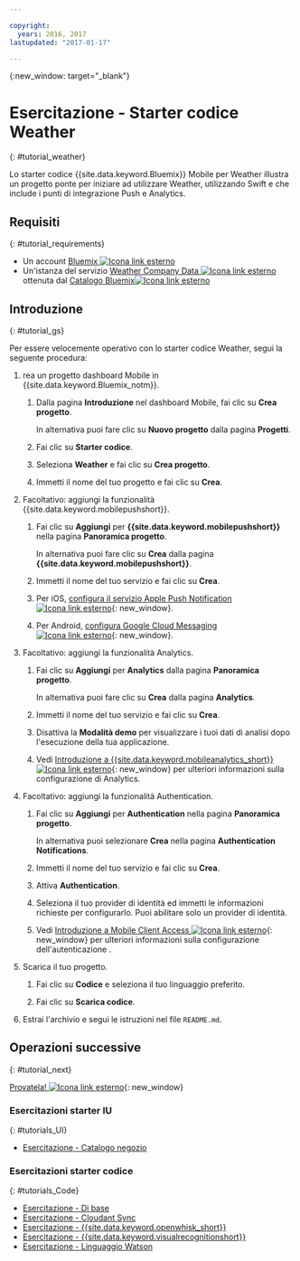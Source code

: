 ```yaml
---

copyright:
  years: 2016, 2017
lastupdated: "2017-01-17"

---
```

{:new_window: target="_blank"}

# Esercitazione - Starter codice Weather
{: #tutorial_weather}

Lo starter codice {{site.data.keyword.Bluemix}} Mobile per Weather illustra un progetto ponte per iniziare ad utilizzare Weather, utilizzando Swift e che include i punti di integrazione Push e Analytics.


## Requisiti
{: #tutorial_requirements}

* Un account [Bluemix ![Icona link esterno](../icons/launch-glyph.svg "Icona link esterno")](http://bluemix.net "Icona link esterno")
* Un'istanza del servizio [Weather Company Data ![Icona link esterno](../icons/launch-glyph.svg "Icona link esterno")](https://console.{DomainName}/catalog/services/weather-company-data/ "Icona link esterno") ottenuta dal [Catalogo Bluemix![Icona link esterno](../icons/launch-glyph.svg "Icona link esterno")](https://console.{DomainName}/catalog/ "Icona link esterno")


## Introduzione
{: #tutorial_gs}

Per essere velocemente operativo con lo starter codice Weather, segui la seguente procedura:

1. rea un progetto dashboard Mobile in {{site.data.keyword.Bluemix_notm}}.

   1. Dalla pagina **Introduzione** nel dashboard Mobile, fai clic su **Crea progetto**.

      In alternativa puoi fare clic su **Nuovo progetto** dalla pagina **Progetti**.

   2. Fai clic su **Starter codice**.

   3. Seleziona **Weather** e fai clic su **Crea progetto**.

   4. Immetti il nome del tuo progetto e fai clic su **Crea**.

2. Facoltativo: aggiungi la funzionalità {{site.data.keyword.mobilepushshort}}.

   1. Fai clic su **Aggiungi** per **{{site.data.keyword.mobilepushshort}}** nella pagina **Panoramica progetto**.

      In alternativa puoi fare clic su **Crea** dalla pagina **{{site.data.keyword.mobilepushshort}}**.

   2. Immetti il nome del tuo servizio e fai clic su **Crea**.

   3. Per iOS, [configura il servizio Apple Push Notification![Icona link esterno](../icons/launch-glyph.svg "Icona link esterno")](/docs/services/mobilepush/t_push_provider_ios.html "Icona link esterno"){: new_window}.

   4. Per Android, [configura Google Cloud Messaging ![Icona link esterno](../icons/launch-glyph.svg "Icona link esterno")](/docs/services/mobilepush/t_push_provider_android.html "Icona link esterno"){: new_window}.
   
3. Facoltativo: aggiungi la funzionalità Analytics.

   1. Fai clic su **Aggiungi** per **Analytics** dalla pagina **Panoramica progetto**.

      In alternativa puoi fare clic su **Crea** dalla pagina **Analytics**.

   2. Immetti il nome del tuo servizio e fai clic su **Crea**.
   
   3. Disattiva la **Modalità demo** per visualizzare i tuoi dati di analisi dopo l'esecuzione della tua applicazione.

   4. Vedi [Introduzione a {{site.data.keyword.mobileanalytics_short}} ![Icona link esterno](../icons/launch-glyph.svg "Icona link esterno")](/docs/services/mobileanalytics/index.html "Icona link esterno"){: new_window} per ulteriori informazioni sulla configurazione di Analytics.

4. Facoltativo: aggiungi la funzionalità Authentication.

   1. Fai clic su **Aggiungi** per **Authentication** nella pagina **Panoramica progetto**.

      In alternativa puoi selezionare **Crea** nella pagina **Authentication Notifications**.

   2. Immetti il nome del tuo servizio e fai clic su **Crea**.
   
   3. Attiva **Authentication**.
   
   4. Seleziona il tuo provider di identità ed immetti le informazioni richieste per configurarlo. Puoi abilitare solo un provider di identità.

   5. Vedi [Introduzione a Mobile Client Access ![Icona link esterno](../icons/launch-glyph.svg "Icona link esterno")](/docs/services/mobileaccess/index.html "Icona link esterno"){: new_window} per ulteriori informazioni sulla configurazione dell'autenticazione .

5. Scarica il tuo progetto.

   1. Fai clic su **Codice** e seleziona il tuo linguaggio preferito.

   2. Fai clic su **Scarica codice**.

5. Estrai l'archivio e segui le istruzioni nel file `README.md`.


## Operazioni successive
{: #tutorial_next}

[Provatela! ![Icona link esterno](../icons/launch-glyph.svg "Icona link esterno")](http://console.{DomainName}/mobile/create-project?starter=fad1d49e-f7b6-3aff-9b53-14673fca4399 "Icona link esterno"){: new_window}


### Esercitazioni starter IU
{: #tutorials_UI}

* [Esercitazione - Catalogo negozio](tutorial_store_catalog.html)


### Esercitazioni starter codice
{: #tutorials_Code}

* [Esercitazione - Di base](tutorial.html)
* [Esercitazione - Cloudant Sync](tutorial_cloudant_synd.html)
* [Esercitazione - {{site.data.keyword.openwhisk_short}}](tutorial_openwhisk.html)
* [Esercitazione - {{site.data.keyword.visualrecognitionshort}}](tutorial_visual_recognition.html)
* [Esercitazione - Linguaggio Watson](tutorial_watson_language.html)
